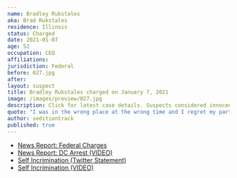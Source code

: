 ```yaml
---
name: Bradley Rukstales
aka: Brad Rukstales
residence: Illinois
status: Charged
date: 2021-01-07
age: 52
occupation: CEO
affiliations:
jurisdiction: Federal
before: 027.jpg
after:
layout: suspect
title: Bradley Rukstales charged on January 7, 2021
image: /images/preview/027.jpg
description: Click for latest case details. Suspects considered innocent until proven guilty.
quote: "I was in the wrong place at the wrong time and I regret my part in that."
author: seditiontrack
published: true
---
```


- [News Report: Federal Charges](https://chicago.suntimes.com/news/2021/1/7/22219260/federal-charges-mob-riot-capitol-leffingwell-alberts-bradley-rukstales-david-fitzgerald)
- [News Report: DC Arrest (VIDEO)](https://chicago.cbslocal.com/2021/01/08/brad-rukstales-of-inverness-arrested-at-u-s-capitol-riot-apologizes-and-expresses-embarrassment/)
- [Self Incrimination (Twitter Statement)](https://heavy.com/news/brad-rukstales/)
- [Self Incrimination (VIDEO)](https://chicago.cbslocal.com/2021/01/08/brad-rukstales-of-inverness-arrested-at-u-s-capitol-riot-apologizes-and-expresses-embarrassment/)
